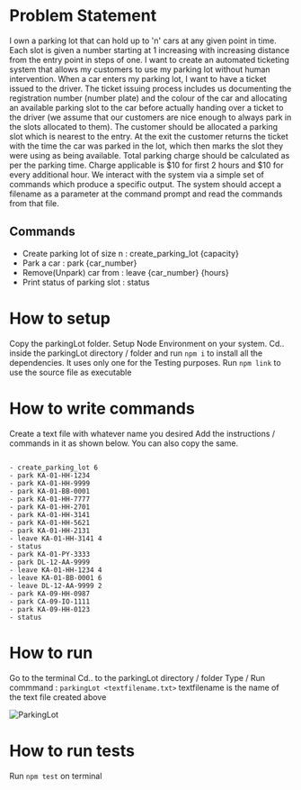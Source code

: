 # Problem Statement

I own a parking lot that can hold up to 'n' cars at any given point in time. Each slot is
given a number starting at 1 increasing with increasing distance from the entry point
in steps of one. I want to create an automated ticketing system that allows my
customers to use my parking lot without human intervention.
When a car enters my parking lot, I want to have a ticket issued to the driver. The
ticket issuing process includes us documenting the registration number (number
plate) and the colour of the car and allocating an available parking slot to the car
before actually handing over a ticket to the driver (we assume that our customers are
nice enough to always park in the slots allocated to them). The customer should be
allocated a parking slot which is nearest to the entry. At the exit the customer returns
the ticket with the time the car was parked in the lot, which then marks the slot they
were using as being available. Total parking charge should be calculated as per the
parking time. Charge applicable is $10 for first 2 hours and $10 for every additional
hour.
We interact with the system via a simple set of commands which produce a specific
output. The system should accept a filename
as a parameter at the command prompt and read the commands from that file.

## Commands

- Create parking lot of size n : create_parking_lot {capacity}
- Park a car : park {car_number}
- Remove(Unpark) car from : leave {car_number} {hours}
- Print status of parking slot : status

# How to setup

Copy the parkingLot folder.
Setup Node Environment on your system.
Cd.. inside the parkingLot directory / folder and run `npm i` to install all the dependencies. It uses only one for the Testing purposes.
Run `npm link` to use the source file as executable

# How to write commands

Create a text file with whatever name you desired
Add the instructions / commands in it as shown below. You can also copy the same.

```

- create_parking_lot 6
- park KA-01-HH-1234
- park KA-01-HH-9999
- park KA-01-BB-0001
- park KA-01-HH-7777
- park KA-01-HH-2701
- park KA-01-HH-3141
- park KA-01-HH-5621
- park KA-01-HH-2131
- leave KA-01-HH-3141 4
- status
- park KA-01-PY-3333
- park DL-12-AA-9999
- leave KA-01-HH-1234 4
- leave KA-01-BB-0001 6
- leave DL-12-AA-9999 2
- park KA-09-HH-0987
- park CA-09-IO-1111
- park KA-09-HH-0123
- status

```

# How to run

Go to the terminal
Cd.. to the parkingLot directory / folder
Type / Run commmand : `parkingLot <textfilename.txt>` textfilename is the name of the text file created above

![ParkingLot](https://i.imgur.com/xLVymbW.png)

# How to run tests

Run `npm test` on terminal
